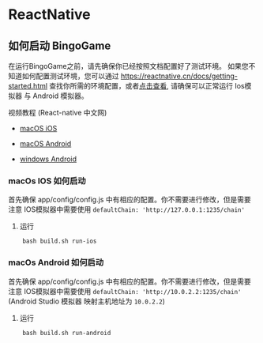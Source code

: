 # ReactNative

## 如何启动 BingoGame

在运行BingoGame之前，请先确保你已经按照文档配置好了测试环境。
如果您不知道如何配置测试环境，您可以通过 https://reactnative.cn/docs/getting-started.html
查找你所需的环境配置，或者[点击查看](./docs/EnvironmentBuilding.md), 请确保可以正常运行 Ios模拟器 与 Android 模拟器。

视频教程 (React-native 中文网)

- [macOS iOS](https://ke.qq.com/webcourse/index.html#course_id=197101&term_id=100233637&taid=1220865928921581&vid=a1417i5op7k)

- [macOS Android](https://ke.qq.com/webcourse/index.html#course_id=197101&term_id=100233637&taid=1220870223888877&vid=z1417kmxask)

- [windows Android](https://ke.qq.com/webcourse/index.html#course_id=197101&term_id=100233637&taid=1220874518856173&vid=d1417tgg1ez)


### macOs IOS 如何启动

首先确保 app/config/config.js 中有相应的配置。你不需要进行修改，但是需要注意 IOS模拟器中需要使用 ```defaultChain: 'http://127.0.0.1:1235/chain'```

1. 运行

```shell
    bash build.sh run-ios
```

### macOs Android 如何启动

首先确保 app/config/config.js 中有相应的配置。你不需要进行修改，但是需要注意 IOS模拟器中需要使用 ```defaultChain: 'http://10.0.2.2:1235/chain'``` (Android Studio 模拟器 映射主机地址为 ```10.0.2.2```)

1. 运行

```shell
    bash build.sh run-android
```

